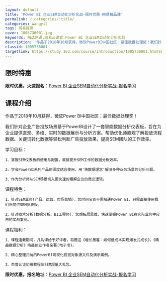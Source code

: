 ```yaml
---
layout: default
title: 'Power BI 企业SEM自动化分析实战-限时优惠-网易精品课'
permalink: /:categories/:title/
categories: wangyi2
tags: 网易提供
cover: 1005736001.jpg
keywords: 精选网课,网易云课堂,Power BI 企业SEM自动化分析实战
description: '作品于2018年10月获得，微软PowerBI中国社区：最佳数据处理奖！我们针对企业广告投放场景基于PowerBI设计了'
classid: 1005736001
targetlink: https://study.163.com/course/introduction/1005736001.htm?share=1&shareId=1025206652&utm_campaign=share&utm_medium=iphoneShare&utm_source=&utm_u=1025206652
---
```


## 限时特惠

**限时优惠，火速报名**：[Power BI 企业SEM自动化分析实战-报名学习](https://study.163.com/course/introduction/1005736001.htm?share=1&shareId=1025206652&utm_campaign=share&utm_medium=iphoneShare&utm_source=&utm_u=1025206652)

## 课程介绍

作品于2018年10月获得，微软Power BI中国社区：最佳数据处理奖！

我们针对企业广告投放场景基于PowerBI设计了一套智能数据分析仪表板，旨在为企业提供直观、多维、实时的数据展示与分析方案。帮助优化师直观了解投放流程数据、关键词转化数据等轻松判断广告投放效果，提高SEM团队的工作效率。

	

学习目标：

	1、掌握SEM仪表板的使用与配置，直接提升SEM工作的数据分析效率。

	2、学会PowerBI系列产品的深度结合使用，用'快数据理念'解决多种业务场景的分析问题。

	3、作为分析师从SEM场景切入更快速的理解企业的商业逻辑。



课程特色：

	1、针对SEM业务(产品、运营、市场营销)，您时间宝贵不需精通Power BI，只需直接使用我们所提供SEM仪表板。

	2、针对技术分析(数据分析、BI工程师)，您想拓展思维，快速掌握Power BI在实际业务中应用的实战案例。



课程福利：

	1、课程连载期间，凡购课给予好评者，将赠送《增长黑客：如何低成本实现爆发式成长》，《精益数据分析》精益创业作者亲著(电子书)。

	2、精心整理归纳的PowerBI可视化视觉对象源文件及演示案例。

	3、百度认证初级教程及SEM超值大礼包。

**限时优惠，报名地址**：[Power BI 企业SEM自动化分析实战-报名学习](https://study.163.com/course/introduction/1005736001.htm?share=1&shareId=1025206652&utm_campaign=share&utm_medium=iphoneShare&utm_source=&utm_u=1025206652)

